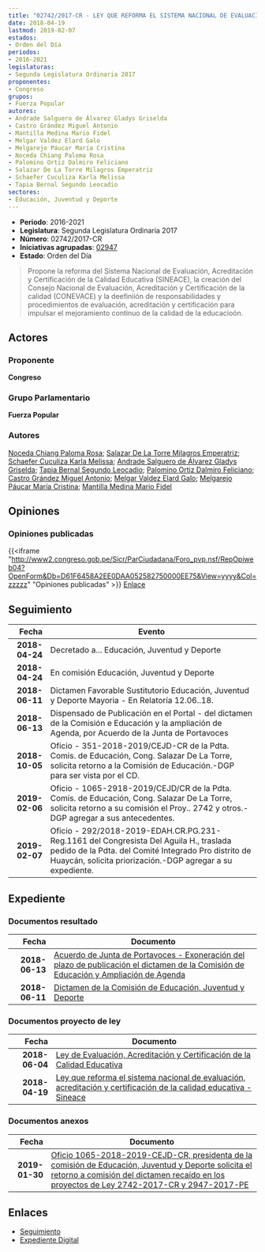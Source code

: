 ```yaml
---
title: "02742/2017-CR - LEY QUE REFORMA EL SISTEMA NACIONAL DE EVALUACIÓN, ACREDITACIÓN Y CERTIFICACIÓN DE LA CALIDAD EDUCATIVA-SINEACE"
date: 2018-04-19
lastmod: 2019-02-07
estados:
- Orden del Día
periodos:
- 2016-2021
legislaturas:
- Segunda Legislatura Ordinaria 2017
proponentes:
- Congreso
grupos:
- Fuerza Popular
autores:
- Andrade Salguero de Álvarez Gladys Griselda
- Castro Grández Miguel Antonio
- Mantilla Medina Mario Fidel
- Melgar Valdez Elard Galo
- Melgarejo Páucar María Cristina
- Noceda Chiang Paloma Rosa
- Palomino Ortiz Dalmiro Feliciano
- Salazar De La Torre Milagros Emperatriz
- Schaefer Cuculiza Karla Melissa
- Tapia Bernal Segundo Leocadio
sectores:
- Educación, Juventud y Deporte
---
```

- **Periodo**: 2016-2021
- **Legislatura**: Segunda Legislatura Ordinaria 2017
- **Número**: 02742/2017-CR
- **Iniciativas agrupadas**: [02947](../../02900/02947)
- **Estado**: Orden del Día

> Propone la reforma del Sistema Nacional de Evaluación, Acreditación y Certificación de la Calidad Educativa (SINEACE), la creación del Consejo Nacional de Evaluación, Acreditación y Certificación de la calidad (CONEVACE) y la deefiniión de responsabilidades y procedimientos de evaluación, acreditación y certificación para impulsar el mejoramiento continuo de la calidad de la educacioón.


## Actores

### Proponente

**Congreso**

### Grupo Parlamentario

**Fuerza Popular**

### Autores

[Noceda Chiang Paloma Rosa](mailto:mailto:pnoceda@congreso.gob.pe); [Salazar De La Torre Milagros Emperatriz](mailto:mailto:msalazard@congreso.gob.pe); [Schaefer Cuculiza Karla Melissa](mailto:mailto:kschaefer@congreso.gob.pe); [Andrade Salguero de Álvarez Gladys Griselda](mailto:mailto:gandrade@congreso.gob.pe); [Tapia Bernal Segundo Leocadio](mailto:mailto:stapia@congreso.gob.pe); [Palomino Ortiz Dalmiro Feliciano](mailto:mailto:dfpalomino@congreso.gob.pe); [Castro Grández Miguel Antonio](mailto:mailto:macastro@congreso.gob.pe); [Melgar Valdez Elard Galo](mailto:mailto:emelgar@congreso.gob.pe); [Melgarejo Páucar María Cristina](mailto:mailto:mmelgarejo@congreso.gob.pe); [Mantilla Medina Mario Fidel](mailto:mailto:mmantilla@congreso.gob.pe)

## Opiniones

### Opiniones publicadas

{{<iframe "http://www2.congreso.gob.pe/Sicr/ParCiudadana/Foro_pvp.nsf/RepOpiweb04?OpenForm&Db=D61F6458A2EE0DAA052582750000EE75&View=yyyy&Col=zzzzz" "Opiniones publicadas" >}}
[Enlace](http://www2.congreso.gob.pe/Sicr/ParCiudadana/Foro_pvp.nsf/RepOpiweb04?OpenForm&Db=D61F6458A2EE0DAA052582750000EE75&View=yyyy&Col=zzzzz)


## Seguimiento

| Fecha | Evento |
|------:|--------|
| **2018-04-24** | Decretado a... Educación, Juventud y Deporte |
| **2018-04-24** | En comisión Educación, Juventud y Deporte |
| **2018-06-11** | Dictamen Favorable Sustitutorio Educación, Juventud y Deporte Mayoria - En Relatoría 12.06..18. |
| **2018-06-13** | Dispensado de Publicación en el Portal - del dictamen de la Comisión e Educación y la ampliación de Agenda, por Acuerdo de la Junta de Portavoces |
| **2018-10-05** | Oficio - 351-2018-2019/CEJD-CR de la Pdta. Comis. de Educación, Cong. Salazar De La Torre, solicita retorno a la Comisión de Educación.-DGP para ser vista por el CD. |
| **2019-02-06** | Oficio - 1065-2918-2019/CEJD/CR de la Pdta. Comis. de Educación, Cong. Salazar De La Torre, solicita retorno a su comisión el Proy.. 2742 y otros.-DGP agregar a sus antecedentes. |
| **2019-02-07** | Oficio - 292/2018-2019-EDAH.CR.PG.231-Reg.1161 del Congresista Del Aguila H., traslada pedido de la Pdta. del Comité Integrado Pro distrito de Huaycán, solicita priorización.-DGP agregar a su expediente. |

## Expediente

### Documentos resultado

| Fecha | Documento |
|------:|-----------|
| **2018-06-13** | [Acuerdo de Junta de Portavoces - Exoneración del plazo de publicación el dictamen de la Comisión de Educación y Ampliación de Agenda](http://www.leyes.congreso.gob.pe/Documentos/2016_2021/Acuerdos/Junta_Portavoces/AJP0274220180613.PDF) |
| **2018-06-11** | [Dictamen de la Comisión de Educación, Juventud y Deporte](http://www.leyes.congreso.gob.pe/Documentos/2016_2021/Dictamenes/Proyectos_de_Ley/02742DC10MAY20180611.pdf) |

### Documentos proyecto de ley

| Fecha | Documento |
|------:|-----------|
| **2018-06-04** | [Ley de Evaluación, Acreditación y Certificación de la Calidad Educativa](http://www.leyes.congreso.gob.pe/Documentos/2016_2021/Proyectos_de_Ley_y_de_Resoluciones_Legislativas/PL0294720180604..pdf) |
| **2018-04-19** | [Ley que reforma el sistema nacional de evaluación, acreditación y certificación de la calidad educativa - Sineace](http://www.leyes.congreso.gob.pe/Documentos/2016_2021/Proyectos_de_Ley_y_de_Resoluciones_Legislativas/PL0274220180419..pdf) |

### Documentos anexos

| Fecha | Documento |
|------:|-----------|
| **2019-01-30** | [Oficio 1065-2018-2019-CEJD-CR, presidenta de la comisión de Educación, Juventud y Deporte solicita el retorno a comisión del dictamen recaído en los proyectos de Ley 2742-2017-CR y 2947-2017-PE](http://www.leyes.congreso.gob.pe/Documentos/2016_2021/Oficios/Comisiones_Ordinarias/OFICIO-1065-2018-2019-CEJD-CR.pdf) |

## Enlaces

- [Seguimiento](http://www2.congreso.gob.pe/Sicr/TraDocEstProc/CLProLey2016.nsf/f7fff46988ca05b1052578e100829cc7/17b2ac5c2b378af305258275000a4efe?OpenDocument)
- [Expediente Digital](http://www2.congreso.gob.pe/Sicr/TraDocEstProc/Expvirt_2011.nsf/visbusqptramdoc1621/02742?opendocument)

